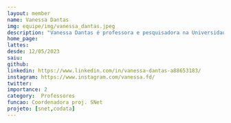 ```yaml
---
layout: member
name: Vanessa Dantas
img: equipe/img/vanessa_dantas.jpeg
description: "Vanessa Dantas é professora e pesquisadora na Universidade Federal da Paraíba, desde 2009. É mestre em informática e bacharela em Ciência da Computação pela Universidade Federal de Campina Grande. Professora universitária desde 2003, já atuou em diversos projetos de extensão e orientou vários alunos em trabalhos de conclusão de curso. É uma das criadoras do projeto IT Girls, que incentiva o ingresso e apoia a permanência de mulheres nos cursos superiores de tecnologia. Desde 2017, atua como Embaixadora do programa global Women Techmakers, criado pelo Google para fomentar comunidades de mulheres na tecnologia. É também organizadora geral do evento Mulher Tech Sim Senhor, o maior encontro de mulheres de tecnologia do Brasil. Em 2022, passou a atuar também no Laboratório de Engenharia de Software Aplicada - AYTY, orientando alunos em atividades junto a empresas de João Pessoa."
home_page: 
lattes: 
desde: 12/05/2023
saiu: 
github: 
linkedin: https://www.linkedin.com/in/vanessa-dantas-a88653183/
instagram: https://www.instagram.com/vanessa.fd/
twitter: 
importance: 2
category:  Professores
funcao: Coordenadora proj. SNet
projeto: [snet,codata]
---
```

